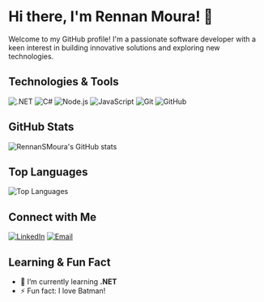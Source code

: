 # Hi there, I'm Rennan Moura! 👋

Welcome to my GitHub profile! I'm a passionate software developer with a keen interest in building innovative solutions and exploring new technologies.

## Technologies & Tools

![.NET](https://img.shields.io/badge/-.NET-512BD4?style=flat&logo=dot-net&logoColor=white)
![C#](https://img.shields.io/badge/-C%23-239120?style=flat&logo=c-sharp&logoColor=white)
![Node.js](https://img.shields.io/badge/-Node.js-339933?style=flat&logo=node.js&logoColor=white)
![JavaScript](https://img.shields.io/badge/-JavaScript-F7DF1E?style=flat&logo=javascript&logoColor=black)
![Git](https://img.shields.io/badge/-Git-F05032?style=flat&logo=git&logoColor=white)
![GitHub](https://img.shields.io/badge/-GitHub-181717?style=flat&logo=github&logoColor=white)

## GitHub Stats

![RennanSMoura's GitHub stats](https://github-readme-stats.vercel.app/api?username=RennanSMoura&show_icons=true&theme=radical)

## Top Languages

![Top Languages](https://github-readme-stats.vercel.app/api/top-langs/?username=RennanSMoura&layout=compact&theme=radical&langs_count=6&hide=css,html)

## Connect with Me

[![LinkedIn](https://img.shields.io/badge/-LinkedIn-0077B5?style=flat&logo=linkedin&logoColor=white)](http://linkedin.com/in/rennan-moura/)
[![Email](https://img.shields.io/badge/-Email-D14836?style=flat&logo=gmail&logoColor=white)](mailto:rsmoura252@gmail.com)

## Learning & Fun Fact

- 🌱 I’m currently learning **.NET**
- ⚡ Fun fact: I love Batman!
